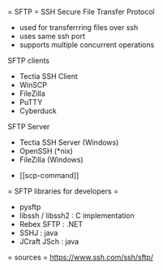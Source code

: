 = SFTP =
SSH Secure File Transfer Protocol
- used for transferrring files over ssh
- uses same ssh port
- supports multiple concurrent operations


SFTP clients
- Tectia SSH Client
- WinSCP
- FileZilla
- PuTTY
- Cyberduck

SFTP Server
- Tectia SSH Server (Windows)
- OpenSSH (*nix)
- FileZilla (Windows)

* [[scp-command]]

= SFTP libraries for developers =
* pysftp
* libssh / libssh2 : C implementation
* Rebex SFTP : .NET
* SSHJ : java
* JCraft JSch : java

= sources =
https://www.ssh.com/ssh/sftp/
